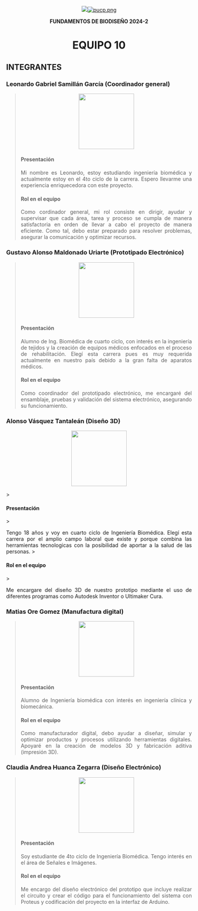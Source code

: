 <p align="center">
  <img src="[https://fundbio.github.io/images/pucp_upch.png]>
</p>

[![pucp.png](https://i.postimg.cc/XYL9GXMR/pucp.png)](https://postimg.cc/rDdD7Vwj)
---

<b><p align="center"> FUNDAMENTOS DE BIODISEÑO 2024-2 </b>
<h1><p align="center"> EQUIPO 10 </p></h1>

<h2> INTEGRANTES </h2>

<h3> Leonardo Gabriel Samillán García (Coordinador general) </h3>

> <p align="center" ><img src="https://i.postimg.cc/tgxkPjjj/foto2.jpg " style="width: 150px"></p>
> <h4> Presentación </h4>
>
> <p align="justify">  Mi nombre es Leonardo, estoy estudiando ingeniería biomédica y actualmente estoy en el 4to ciclo de la carrera. Espero llevarme una experiencia enriquecedora con este proyecto.  </p>
> <h4> Rol en el equipo</h4>
> <p align="justify"> Como cordinador general, mi rol consiste en dirigir, ayudar y supervisar que cada área, tarea y proceso se cumpla de manera satisfactoria en orden de llevar a cabo el proyecto de manera eficiente. Como tal, debo estar preparado para resolver problemas, asegurar la comunicación y optimizar recursos. </p>

<h3> Gustavo Alonso Maldonado Uriarte (Prototipado Electrónico) </h3>

> <p align="center" ><img src="https://i.postimg.cc/TwxCYWRG/funbio.png" style="width: 150px"></p>
> <h4> Presentación </h4>
> <p align="justify"> Alumno de Ing. Biomédica de cuarto ciclo, con interés en la ingeniería de tejidos y la creación de equipos médicos enfocados en el proceso de rehabilitación. Elegí esta carrera pues es muy requerida actualmente en nuestro país debido a la gran falta de aparatos médicos. </p>
> <h4> Rol en el equipo</h4>
> <p align="justify"> Como coordinador del prototipado electrónico, me encargaré del ensamblaje, pruebas y validación del sistema electrónico, asegurando su funcionamiento. </p>

<h3> Alonso Vásquez Tantaleán (Diseño 3D) </h3>

<p align="center" ><img src="https://i.postimg.cc/C1WGNSHv/2525333-F-3-ADE-4759-8-A1-C-22482-C192-C37.jpg" style="width: 150px"></p>
> <h4> Presentación </h4>
> <p align="justify"> Tengo 18 años y voy en cuarto ciclo de Ingeniería Biomédica. Elegí esta carrera por el amplio campo laboral que existe y porque combina las herramientas tecnologicas con la posibilidad de aportar a la salud de las personas. </h4>
> <h4> Rol en el equipo</h4>
> <p align="justify">  Me encargare del diseño 3D de nuestro prototipo mediante el uso de diferentes programas como Autodesk Inventor o Ultimaker Cura. </p>

<h3> Matias Ore Gomez (Manufactura digital) </h3>

> <p align="center" ><img src="https://i.postimg.cc/9QJvwwtt/20240701-2157452.jpg" style="width: 150px"></p>
> <h4> Presentación </h4>
> <p align="justify"> Alumno de Ingeniería biomédica con interés en ingeniería clínica y biomecánica. </h4>
> <h4> Rol en el equipo</h4>
> <p align="justify"> Como manufacturador digital, debo ayudar a diseñar, simular y optimizar productos y procesos utilizando herramientas digitales. Apoyaré en la creación de modelos 3D y fabricación aditiva (impresión 3D). </p>

<h3> Claudia Andrea Huanca Zegarra (Diseño Electrónico)</h3>

> <p align="center" ><img src="https://i.postimg.cc/JzGCrgr1/fotoC.jpg" style="width: 150px"></p>
> <h4> Presentación </h4>
> <p align="justify"> Soy estudiante de 4to ciclo de Ingeniería Biomédica. Tengo interés en el área de Señales e Imágenes.  </p>
> <h4> Rol en el equipo</h4>
> <p align="justify"> Me encargo del diseño electrónico del prototipo que incluye realizar el circuito y crear el código para el funcionamiento del sistema con Proteus y codificación del proyecto en la interfaz de Arduino. </p>
